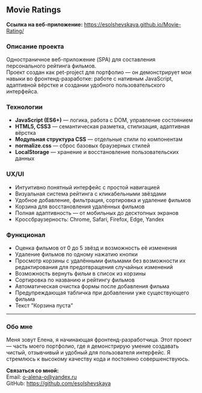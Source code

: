 ## Movie Ratings

**Ссылка на веб-приложение:** https://esolshevskaya.github.io/Movie-Rating/

### Описание проекта
Одностраничное веб-приложение (SPA) для составления персонального рейтинга фильмов.  
Проект создан как pet-project для портфолио — он демонстрирует мои навыки во фронтенд-разработке: работе с нативным JavaScript, адаптивной вёрстке и создании удобного пользовательского интерфейса.

### Технологии
- **JavaScript (ES6+)** — логика, работа с DOM, управление состоянием
- **HTML5, CSS3** — семантическая разметка, стилизация, адаптивная вёрстка
- **Модульная структура CSS** — отдельные стили по компонентам
- **normalize.css** — сброс базовых браузерных стилей
- **LocalStorage** — хранение и восстановление пользовательских данных

### UX/UI
- Интуитивно понятный интерфейс с простой навигацией
- Визуальная система рейтинга с кликабельными звёздами
- Удобное добавление, фильтрация, сортировка и удаление фильмов
- Корзина для восстановления удалённых фильмов
- Полная адаптивность — от мобильных до десктопных экранов
- Кроссбраузерность: Chrome, Safari, Firefox, Edge, Yandex

### Функционал
- Оценка фильмов от 0 до 5 звёзд и возможность её изменения
- Удаление фильмов по одному нажатию кнопки
- Просмотр корзины с удалёнными фильмами без возможности их редактирования для предотвращения случайных изменений
- Возможность вернуть фильм в список из корзины
- Сортировка по названию и рейтингу фильмов
- Автоматическая очистка формы после добавления фильма
- Предупреждающая табличка при добавлении уже существующего фильма
- Текст "Корзина пуста"

---

### Обо мне
Меня зовут Елена, я начинающая фронтенд-разработчица.
Этот проект — часть моего портфолио, где я демонстрирую умение создавать чистый, отзывчивый и удобный для пользователя интерфейс.
Я стремлюсь к высокому качеству кода и постоянно совершенствуюсь.

**Связаться со мной:**  
Email: o-alena-o@yandex.ru  
GitHub: https://github.com/esolshevskaya
